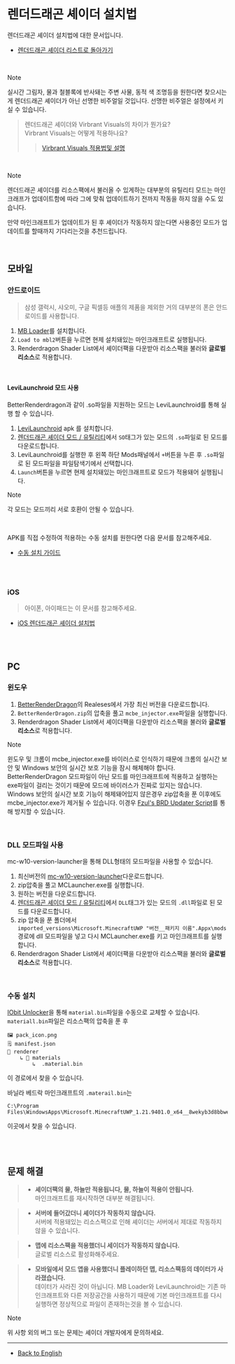# 렌더드래곤 셰이더 설치법

렌더드래곤 셰이더 설치법에 대한 문서입니다.

- [렌더드래곤 셰이더 리스트로 돌아가기](/language/ko_kr/README.md)

<br>

> [!NOTE]
> 실시간 그림자, 물과 철블록에 반사돼는 주변 사물, 동적 색 조명등을 원한다면 찾으시는게 렌더드래곤 셰이더가 아닌 선명한 비주얼일 것입니다.
선명한 비주얼은 설정에서 키실 수 있습니다.

> 렌더드래곤 셰이더와 Virbrant Visuals의 차이가 뭔가요?  
> Virbrant Visuals는 어떻게 적용하나요?
> > [Virbrant Visuals 적용법및 설명](/language/ko_kr/docs/virbrant_visuals.md)

<br>

> [!NOTE]
> 렌더드래곤 셰이더를 리소스팩에서 불러올 수 있게하는 대부분의 유틸리티 모드는 마인크래프가 업데이트함에 따라 그에 맞춰 업데이트하기 전까지 작동을 하지 않을 수도 있습니다.  
> 
> 만약 마인크래프트가 업데이트가 된 후 셰이더가 작동하지 않는다면 사용중인 모드가 업데이트를 할때까지 기다리는것을 추천드립니다.

<br>

## 모바일

### 안드로이드

> 삼성 갤럭시, 샤오미, 구글 픽셀등 애플의 제품을 제외한 거의 대부분의 폰은 안드로이드를 사용합니다.

1. [MB Loader](https://github.com/DominoKorean/Render-dragon-shader-list/blob/main/language/ko_kr/README.md#mb-loader)를 설치합니다.
2. `Load to mbl2`버튼을 누르면 현제 설치돼있는 마인크래프트로 실행됩니다.
3. Renderdragon Shader List에서 셰이더팩을 다운받아 리소스팩을 불러와 **글로벌 리소스**로 적용합니다.

<br>

#### LeviLaunchroid 모드 사용
BetterRenderdragon과 같이 .so파일을 지원하는 모드는 LeviLaunchroid를 통해 실행 할 수 있습니다.

1. [LeviLaunchroid](https://github.com/LiteLDev/LeviLaunchroid/releases) apk 를 설치합니다.
2. [렌더드래곤 셰이더 모드 / 유틸리티](https://github.com/DominoKorean/Render-dragon-shader-list/blob/main/language/ko_kr/README.md#%EB%A0%8C%EB%8D%94%EB%93%9C%EB%9E%98%EA%B3%A4-%EC%85%B0%EC%9D%B4%EB%8D%94-%EB%AA%A8%EB%93%9C--%EC%9C%A0%ED%8B%B8%EB%A6%AC%ED%8B%B0)에서 `SO`태그가 있는 모드의 `.so`파일로 된 모드를 다운로드합니다.
3. LeviLaunchroid를 실행한 후 왼쪽 하단 Mods패널에서 `+`버튼을 누른 후 `.so`파일로 된 모드파일을 파일탐색기에서 선택합니다.
4. `Launch`버튼을 누르면 현제 설치돼있는 마인크래프트로 모드가 적용돼어 실행됩니다.

> [!NOTE]
> 각 모드는 모드끼리 서로 호환이 안될 수 있습니다.

<br>

APK를 직접 수정하여 적용하는 수동 설치를 원한다면 다음 문서를 참고해주세요.
* [수동 설치 가이드](android.md)

<br>
<br>

### iOS

> 아이폰, 아이패드는 이 문서를 참고해주세요.

* [iOS 렌더드래곤 셰이더 설치법](iOS.md)

<br>
<br>

## PC

### 윈도우

1. [BetterRenderDragon](https://github.com/QYCottage/BetterRenderDragon/releases)의 Realeses에서 가장 최신 버전을 다운로드합니다.
2. `BetterRenderDragon.zip`의 압축을 풀고 `mcbe_injector.exe`파일을 실행합니다.
3. Renderdragon Shader List에서 셰이더팩을 다운받아 리소스팩을 불러와 **글로벌 리소스**로 적용합니다.

> [!NOTE]
> 윈도우 및 크롬이 mcbe_injector.exe를 바이러스로 인식하기 때문에 크롬의 실시간 보안 및 Windows 보안의 실시간 보호 기능을 잠시 해체해야 합니다.  
> BetterRenderDragon 모드파일이 아닌 모드를 마인크래프트에 적용하고 실행하는 exe파일이 걸리는 것이기 때문에 모드에 바이러스가 진짜로 있지는 않습니다.  
> Windows 보안의 실시간 보호 기능이 해제돼어있지 않은경우 zip압축을 푼 이후에도 mcbe_injector.exe가 제거될 수 있습니다. 이경우 [Fzul's BRD Updater Script](https://github.com/faizul726/brd-updater-script)를 통해 방지할 수 있습니다.

<br>

### DLL 모드파일 사용
mc-w10-version-launcher을 통해 DLL형태의 모드파일을 사용할 수 있습니다.

1. 최신버전의 [mc-w10-version-launcher](https://github.com/QYCottage/mc-w10-version-launcher/releases)다운로드합니다.
2. zip압축을 풀고 MCLauncher.exe를 실행합니다.
3. 원하는 버전을 다운로드합니다.
4. [렌더드래곤 셰이더 모드 / 유틸리티](https://github.com/DominoKorean/Render-dragon-shader-list/blob/main/language/ko_kr/README.md#%EB%A0%8C%EB%8D%94%EB%93%9C%EB%9E%98%EA%B3%A4-%EC%85%B0%EC%9D%B4%EB%8D%94-%EB%AA%A8%EB%93%9C--%EC%9C%A0%ED%8B%B8%EB%A6%AC%ED%8B%B0)에서 `DLL`태그가 있는 모드의 `.dll`파일로 된 모드를 다운로드합니다.
5. zip 압축을 푼 폴더에서  
`imported_versions\Microsoft.MinecraftUWP "버전__패키지 이름".Appx\mods`  
경로에 dll 모드파일을 넣고 다시 MCLauncher.exe를 키고 마인크래프트를 실행합니다.
6. Renderdragon Shader List에서 셰이더팩을 다운받아 리소스팩을 불러와 **글로벌 리소스**로 적용합니다.

<br>

### 수동 설치

[IObit Unlocker](https://www.iobit.com/en/iobit-unlocker.php)을 통해 `material.bin`파일을 수동으로 교체할 수 있습니다.  
`materiall.bin`파일은 리소스팩의 압축을 푼 후
```
🖼️ pack_icon.png
🗒️ manifest.json
📁 renderer
    ↳ 📁 materials
        ↳  .material.bin
```
이 경로에서 찾을 수 있습니다.

바닐라 베드락 마인크래프트의 `.materail.bin`는  
```
C:\Program Files\WindowsApps\Microsoft.MinecraftUWP_1.21.9401.0_x64__8wekyb3d8bbwe\data\renderer\materials
```
이곳에서 찾을 수 있습니다.

<br>
<br>

## 문제 해결

> - **셰이더팩의 물, 하늘만 적용됩니다, 물, 하늘이 적용이 안됩니다.**  
> 마인크래프트를 재시작하면 대부분 해결됩니다.

> - **서버에 들어갔더니 셰이더가 작동하지 않습니다.**  
> 서버에 적용돼있는 리소스팩으로 인해 셰이더는 서버에서 제대로 작동하지 않을 수 있습니다.

> - **맵에 리소스팩을 적용했더니 세이더가 작동하지 않습니다.**  
> 글로벌 리소스로 활성화해주세요.

> - **모바일에서 모드 앱을 사용했더니 플레이하던 맵, 리소스팩등의 데이터가 사라졌습니다.**  
>  데이터가 사라진 것이 아닙니다. MB Loader와 LeviLaunchroid는 기존 마인크래프트와 다른 저장공간을 사용하기 때문에 기본 마인크래프트를 다시 실행하면 정상적으로 파일이 존재하는것을 볼 수 있습니다.

> [!NOTE]
> 위 사항 외의 버그 또는 문제는 셰이더 개발자에게 문의하세요.

---
* [Back to English](/docs/installation/README.md)